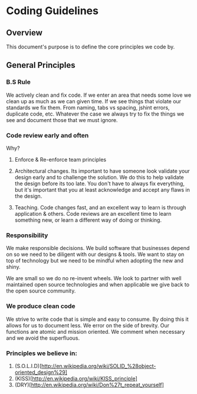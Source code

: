 # Coding Guidelines

## Overview

This document's purpose is to define the core principles we code by.  

## General Principles

### B.S Rule

We actively clean and fix code.  If we enter an area that needs some love we clean up as much as we can given time.  If we see things that violate our standards we fix them.  From naming, tabs vs spacing, jshint errors, duplicate code, etc.  Whatever the case we always try to fix the things we see and document those that we must ignore.


### Code review early and often

Why?

1. Enforce & Re-enforce team principles

2. Architectural changes. Its important to have someone look validate your design early and to challenge the solution.  We do this to help validate the design before its too late.  You don't have to always fix everything, but it's important that you at least acknowledge and accept any flaws in the design.

3. Teaching.  Code changes fast, and an excellent way to learn is through application & others.  Code reviews are an excellent time to learn something new, or learn a different way of doing or thinking.

### Responsibility

We make responsible decisions. We build software that businesses depend on so we need to be diligent with our designs & tools.  We want to stay on top of technology but we need to be mindful when adopting the new and shiny.  


We are small so we do no re-invent wheels.  We look to partner with well maintained open source technologies and when applicable we give back to the open source community.


### We produce clean code

We strive to write code that is simple and easy to consume.  By doing this it allows for us to document less.  We error on the side of brevity.  Our functions are atomic and mission oriented.  We comment when necessary and we avoid the superfluous.


### Principles we believe in:

1. (S.O.L.I.D)[http://en.wikipedia.org/wiki/SOLID_%28object-oriented_design%29]
2. (KISS)[http://en.wikipedia.org/wiki/KISS_principle]
3. (DRY)[http://en.wikipedia.org/wiki/Don%27t_repeat_yourself]
